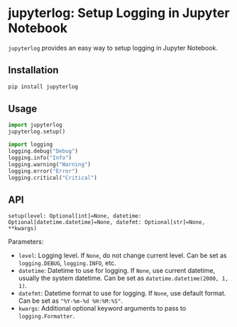 # jupyterlog: Setup Logging in Jupyter Notebook

`jupyterlog` provides an easy way to setup logging in Jupyter Notebook.


## Installation

```bash
pip install jupyterlog
```

## Usage

```python
import jupyterlog
jupyterlog.setup()

import logging
logging.debug("Debug")
logging.info("Info")
logging.warning("Warning")
logging.error("Error")
logging.critical("Critical")
```

## API

`setup(level: Optional[int]=None, datetime: Optional[datetime.datetime]=None, datefmt: Optional[str]=None, **kwargs)`

Parameters:
- `level`: Logging level. If `None`, do not change current level. Can be set as `logging.DEBUG`, `logging.INFO`, etc.
- `datetime`: Datetime to use for logging. If `None`, use current datetime, usually the system datetime. Can be set as `datetime.datetime(2000, 1, 1)`.
- `datefmt`: Datetime format to use for logging. If `None`, use default format. Can be set as `"%Y-%m-%d %H:%M:%S"`.
- `kwargs`: Additional optional keyword arguments to pass to `logging.Formatter`.
